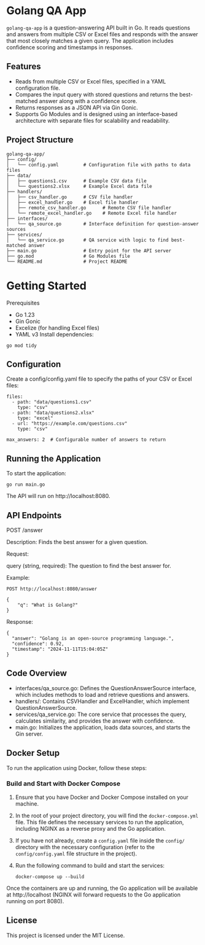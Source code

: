 # Golang QA App

`golang-qa-app` is a question-answering API built in Go. It reads questions and answers from multiple CSV or Excel files and responds with the answer that most closely matches a given query. The application includes confidence scoring and timestamps in responses.

## Features

- Reads from multiple CSV or Excel files, specified in a YAML configuration file.
- Compares the input query with stored questions and returns the best-matched answer along with a confidence score.
- Returns responses as a JSON API via Gin Gonic.
- Supports Go Modules and is designed using an interface-based architecture with separate files for scalability and readability.

## Project Structure

```plaintext
golang-qa-app/
├── config/
│   └── config.yaml         # Configuration file with paths to data files
├── data/
│   ├── questions1.csv      # Example CSV data file
│   └── questions2.xlsx     # Example Excel data file
├── handlers/
│   ├── csv_handler.go      # CSV file handler
│   ├── excel_handler.go    # Excel file handler
│   ├── remote_csv_handler.go      # Remote CSV file handler
│   └── remote_excel_handler.go    # Remote Excel file handler
├── interfaces/
│   └── qa_source.go        # Interface definition for question-answer sources
├── services/
│   └── qa_service.go       # QA service with logic to find best-matched answer
├── main.go                 # Entry point for the API server
├── go.mod                  # Go Modules file
└── README.md               # Project README
```

# Getting Started
Prerequisites
- Go 1.23
- Gin Gonic
- Excelize (for handling Excel files)
- YAML v3
Install dependencies:

```
go mod tidy
```
## Configuration
Create a config/config.yaml file to specify the paths of your CSV or Excel files:

```
files:
  - path: "data/questions1.csv"
    type: "csv"
  - path: "data/questions2.xlsx"
    type: "excel"
  - url: "https://example.com/questions.csv"
    type: "csv"

max_answers: 2  # Configurable number of answers to return
```

## Running the Application
To start the application:

```
go run main.go
```
The API will run on http://localhost:8080.

## API Endpoints
POST /answer

Description: Finds the best answer for a given question.

Request:

query (string, required): The question to find the best answer for.


Example:

```
POST http://localhost:8080/answer

{
	"q": "What is Golang?"
}
```

Response:


```
{
  "answer": "Golang is an open-source programming language.",
  "confidence": 0.92,
  "timestamp": "2024-11-11T15:04:05Z"
}
```

## Code Overview
- interfaces/qa_source.go: Defines the QuestionAnswerSource interface, which includes methods to load and retrieve questions and answers.
- handlers/: Contains CSVHandler and ExcelHandler, which implement QuestionAnswerSource.
- services/qa_service.go: The core service that processes the query, calculates similarity, and provides the answer with confidence.
- main.go: Initializes the application, loads data sources, and starts the Gin server.

## Docker Setup

To run the application using Docker, follow these steps:

### Build and Start with Docker Compose

1. Ensure that you have Docker and Docker Compose installed on your machine.

2. In the root of your project directory, you will find the `docker-compose.yml` file. This file defines the necessary services to run the application, including NGINX as a reverse proxy and the Go application.

3. If you have not already, create a `config.yaml` file inside the `config/` directory with the necessary configuration (refer to the `config/config.yaml` file structure in the project).

4. Run the following command to build and start the services:

   ```
   docker-compose up --build
   ```
Once the containers are up and running, the Go application will be available at http://localhost (NGINX will forward requests to the Go application running on port 8080).

## License
This project is licensed under the MIT License.
